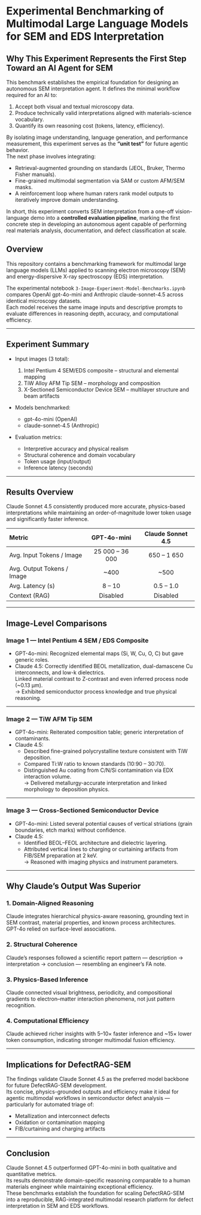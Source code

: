 # Experimental Benchmarking of Multimodal Large Language Models for SEM and EDS Interpretation

## Why This Experiment Represents the First Step Toward an AI Agent for SEM

This benchmark establishes the empirical foundation for designing an autonomous SEM interpretation agent. It defines the minimal workflow required for an AI to:
1. Accept both visual and textual microscopy data.  
2. Produce technically valid interpretations aligned with materials-science vocabulary.  
3. Quantify its own reasoning cost (tokens, latency, efficiency).  

By isolating image understanding, language generation, and performance measurement, this experiment serves as the **“unit test”** for future agentic behavior.  
The next phase involves integrating:
- Retrieval-augmented grounding on standards (JEOL, Bruker, Thermo Fisher manuals).  
- Fine-grained multimodal segmentation via SAM or custom AFM/SEM masks.  
- A reinforcement loop where human raters rank model outputs to iteratively improve domain understanding.  

In short, this experiment converts SEM interpretation from a one-off vision-language demo into a **controlled evaluation pipeline**, marking the first concrete step in developing an autonomous agent capable of performing real materials analysis, documentation, and defect classification at scale.
## Overview

This repository contains a benchmarking framework for multimodal large language models (LLMs) applied to scanning electron microscopy (SEM) and energy-dispersive X-ray spectroscopy (EDS) interpretation.

The experimental notebook `3-Image-Experiment-Model-Benchmarks.ipynb` compares OpenAI gpt-4o-mini and Anthropic claude-sonnet-4.5 across identical microscopy datasets.  
Each model receives the same image inputs and descriptive prompts to evaluate differences in reasoning depth, accuracy, and computational efficiency.

---

## Experiment Summary

- Input images (3 total):
  1. Intel Pentium 4 SEM/EDS composite – structural and elemental mapping
  2. TiW Alloy AFM Tip SEM – morphology and composition
  3. X-Sectioned Semiconductor Device SEM – multilayer structure and beam artifacts

- Models benchmarked:  
  - gpt-4o-mini (OpenAI)  
  - claude-sonnet-4.5 (Anthropic)

- Evaluation metrics:  
  - Interpretive accuracy and physical realism  
  - Structural coherence and domain vocabulary  
  - Token usage (input/output)  
  - Inference latency (seconds)

---

## Results Overview

Claude Sonnet 4.5 consistently produced more accurate, physics-based interpretations while maintaining an order-of-magnitude lower token usage and significantly faster inference.

| Metric | GPT-4o-mini | Claude Sonnet 4.5 |
|:--|:--:|:--:|
| Avg. Input Tokens / Image | 25 000 – 36 000 | 650 – 1 650 |
| Avg. Output Tokens / Image | ~400 | ~500 |
| Avg. Latency (s) | 8 – 10 | 0.5 – 1.0 |
| Context (RAG) | Disabled | Disabled |

---

## Image-Level Comparisons

### Image 1 — Intel Pentium 4 SEM / EDS Composite
- GPT-4o-mini: Recognized elemental maps (Si, W, Cu, O, C) but gave generic roles.
- Claude 4.5: Correctly identified BEOL metallization, dual-damascene Cu interconnects, and low-k dielectrics.  
  Linked material contrast to Z-contrast and even inferred process node (~0.13 µm).  
  → Exhibited semiconductor process knowledge and true physical reasoning.

---

### Image 2 — TiW AFM Tip SEM
- GPT-4o-mini: Reiterated composition table; generic interpretation of contaminants.
- Claude 4.5:  
  - Described fine-grained polycrystalline texture consistent with TiW deposition.  
  - Compared Ti:W ratio to known standards (10:90 – 30:70).  
  - Distinguished Au coating from C/N/Si contamination via EDX interaction volume.  
  → Delivered metallurgy-accurate interpretation and linked morphology to deposition physics.

---

### Image 3 — Cross-Sectioned Semiconductor Device
- GPT-4o-mini: Listed several potential causes of vertical striations (grain boundaries, etch marks) without confidence.
- Claude 4.5:  
  - Identified BEOL–FEOL architecture and dielectric layering.  
  - Attributed vertical lines to charging or curtaining artifacts from FIB/SEM preparation at 2 keV.  
  → Reasoned with imaging physics and instrument parameters.

---

## Why Claude’s Output Was Superior

### 1. Domain-Aligned Reasoning
Claude integrates hierarchical physics-aware reasoning, grounding text in SEM contrast, material properties, and known process architectures.  
GPT-4o relied on surface-level associations.

### 2. Structural Coherence
Claude’s responses followed a scientific report pattern — description → interpretation → conclusion — resembling an engineer’s FA note.

### 3. Physics-Based Inference
Claude connected visual brightness, periodicity, and compositional gradients to electron–matter interaction phenomena, not just pattern recognition.

### 4. Computational Efficiency
Claude achieved richer insights with 5–10× faster inference and ~15× lower token consumption, indicating stronger multimodal fusion efficiency.

---

## Implications for DefectRAG-SEM

The findings validate Claude Sonnet 4.5 as the preferred model backbone for future DefectRAG-SEM development.  
Its concise, physics-grounded outputs and efficiency make it ideal for agentic multimodal workflows in semiconductor defect analysis — particularly for automated triage of:
- Metallization and interconnect defects  
- Oxidation or contamination mapping  
- FIB/curtaining and charging artifacts

---

## Conclusion

Claude Sonnet 4.5 outperformed GPT-4o-mini in both qualitative and quantitative metrics.  
Its results demonstrate domain-specific reasoning comparable to a human materials engineer while maintaining exceptional efficiency.  
These benchmarks establish the foundation for scaling DefectRAG-SEM into a reproducible, RAG-integrated multimodal research platform for defect interpretation in SEM and EDS workflows.

